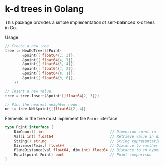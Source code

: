# k-d trees in Golang

This package provides a simple implementation of self-balanced k-d trees in Go.

Usage:
```go
// Create a new tree
tree := NewKdTree([]Point{
		&point{[]float64{2, 3}},
		&point{[]float64{4, 7}},
		&point{[]float64{5, 4}},
		&point{[]float64{7, 2}},
		&point{[]float64{8, 1}},
		&point{[]float64{9, 6}},
	})

// Insert a new value. 
tree = tree.Insert(&point{[]float64{2, 3}})

// Find the nearest neighbor node
nn := tree.NN(&point{[]float64{2, 4}}
```

Elements in the tree must implement the `Point` interface


```go
type Point interface {
	DimCount() int                              // Dimension count in the vectors
	Val(i int) float64                          // Retrieve value in dimension i
	String() string                             // String representation of the point
	Distance(Point) float64                     // Distance to another point
	PlaneDistance(val float64, dim int) float64 // Distance to an hyperplane in dimension dim
	Equal(point Point) bool                     // Point comparison
}
```